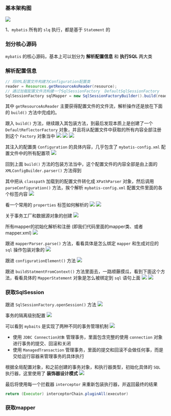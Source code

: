 ### 基本架构图
![](./pic/structure/20210328141914678.png)

1、`mybatis` 所有的 `slq` 执行，都是基于 `Statement` 的

### 划分核心源码

`mybatis` 的核心源码，基本上可以划分为 **解析配置信息** 和 **执行SQL** 两大类

### 解析配置信息

```java
// 将XML配置文件构建为Configuration配置类
reader = Resources.getResourceAsReader(resource);
// 通过加载配置文件流构建一个SqlSessionFactory  DefaultSqlSessionFactory
SqlSessionFactory sqlMapper = new SqlSessionFactoryBuilder().build(reader);
```

其中 `getResourceAsReader` 主要获得配置文件的文件流，解析操作还是放在下面的 `build()` 方法中完成的。

跟入 `build()` 方法，继续跟入其包装方法，到最后发现本质上是创建了一个 `DefaultReflectorFactory` 对象，并且将从配置文件中获取的所有内容全部注册到这个 `Factory` 对象当中
![](./pic/config/Snipaste_2021-09-24_00-20-11.png)
![](./pic/config/Snipaste_2021-09-24_00-22-44.png)
![](./pic/config/Snipaste_2021-09-24_00-23-22.png)

其注入的配置类 `Configuration` 的具体内容，几乎包含了 `mybatis-config.xml` 配置文件中的所有配置项
![](./pic/config/Snipaste_2021-09-24_00-26-26.png)

回到上面 `build()` 方法的包装方法当中，这个配置文件的内容全部是由上面的 `XMLConfigBuilder.parser()` 方法得到

其中把从 `classpath` 加载到的配置文件转化成 `XPathParser` 对象，然后调用 `parseConfiguration()` 方法，挨个解析 `mybatis-config.xml` 配置文件里面的各个标签内容
![](./pic/config/Snipaste_2021-09-24_00-30-37.png)

看一个常用的 `properties` 标签如何解析的
![](./pic/config/Snipaste_2021-09-24_00-39-24.png)
![](./pic/config/Snipaste_2021-09-24_00-41-40.png)

关于事务工厂和数据源对象的创建
![](./pic/config/Snipaste_2021-09-24_00-49-10.png)

所有mapper的初始化解析和注册 (即我们代码里面的mapper类、或者mapper.xml)
![](./pic/config/Snipaste_2021-09-24_17-07-10.png)

跟进 `mapperParser.parse()` 方法，看看具体是怎么绑定 `mapper` 和生成对应的 `sql` 操作包装对象的
![](./pic/config/Snipaste_2021-09-24_17-39-16.png)

跟进 `configurationElement()` 方法
![](./pic/config/Snipaste_2021-09-24_17-41-11.png)

跟进 `buildStatmentFromContext()` 方法里面去，一路顺藤摸瓜，看到下面这个方法，看看具体的 `MapperStatement` 对象是怎么被绑定到 `sql` 语句上面
![](./pic/config/Snipaste_2021-09-24_18-04-46.png)
![](./pic/config/Snipaste_2021-09-27_22-04-30.png)

### 获取SqlSession
跟进 `SqlSessionFactory.openSession()` 方法
![](./pic/sqlsession/Snipaste_2021-09-27_22-41-12.png)

事务的隔离级别配置
![](./pic/sqlsession/Snipaste_2021-09-27_22-44-44.png)

可以看到 `mybaits` 是实现了两种不同的事务管理机制
![](./pic/sqlsession/Snipaste_2021-09-27_22-42-35.png)

* 使用 `JDBC Connection对象` 管理事务，里面包含完整的使用 `connection` 对象进行事务的提交、回滚和关闭
* 使用 `ManagedTransaction` 管理事务，里面的提交和回滚不会做任何事，而是交给运行容器来管理事务的具体执行

根据全局配置对象，和之前创建的事务对象，和执行器类型，初始化具体的 `SQL` 执行器，这里使用了 **装饰器设计模式**
![](./pic/sqlsession/Snipaste_2021-09-27_23-18-09.png)

最后将使用每一个拦截器 `interceptor` 来重新包装执行器，并返回最终的结果
```java
return (Executor) interceptorChain.pluginAll(executor)
```

### 获取mapper